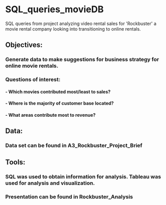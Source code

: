 # SQL_queries_movieDB
SQL queries from project analyzing video rental sales for 'Rockbuster' a movie rental company looking into transitioning to online rentals.

## Objectives:
### Generate data to make suggestions for business strategy for online movie rentals. 
  ### Questions of interest:
  #### - Which movies contributed most/least to sales?
  #### - Where is the majority of customer base located?
  #### - What areas contribute most to revenue? 


## Data:
### Data set can be found in A3_Rockbuster_Project_Brief


## Tools:
### SQL was used to obtain information for analysis. Tableau was used for analysis and visualization.
### Presentation can be found in Rockbuster_Analysis
